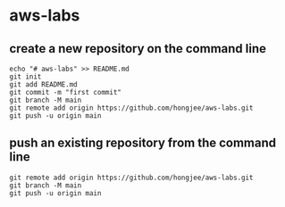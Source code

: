 # aws-labs

## create a new repository on the command line
```
echo "# aws-labs" >> README.md
git init
git add README.md
git commit -m "first commit"
git branch -M main
git remote add origin https://github.com/hongjee/aws-labs.git
git push -u origin main
```

## push an existing repository from the command line
```
git remote add origin https://github.com/hongjee/aws-labs.git
git branch -M main
git push -u origin main
```
                
